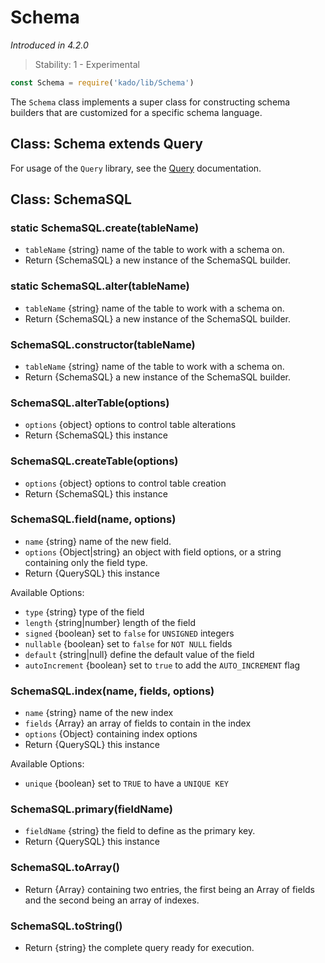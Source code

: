 # Schema
*Introduced in 4.2.0*
> Stability: 1 - Experimental
```js
const Schema = require('kado/lib/Schema')
```
The `Schema` class implements a super class for constructing schema builders that
are customized for a specific schema language.

## Class: Schema extends Query

For usage of the `Query` library, see the [Query](./Query.md) documentation.

## Class: SchemaSQL

### static SchemaSQL.create(tableName)
* `tableName` {string} name of the table to work with a schema on.
* Return {SchemaSQL} a new instance of the SchemaSQL builder.

### static SchemaSQL.alter(tableName)
* `tableName` {string} name of the table to work with a schema on.
* Return {SchemaSQL} a new instance of the SchemaSQL builder.

### SchemaSQL.constructor(tableName)
* `tableName` {string} name of the table to work with a schema on.
* Return {SchemaSQL} a new instance of the SchemaSQL builder.

### SchemaSQL.alterTable(options)
* `options` {object} options to control table alterations
* Return {SchemaSQL} this instance

### SchemaSQL.createTable(options)
* `options` {object} options to control table creation
* Return {SchemaSQL} this instance

### SchemaSQL.field(name, options)
* `name` {string} name of the new field.
* `options` {Object|string} an object with field options, or a string containing
only the field type.
* Return {QuerySQL} this instance

Available Options:
* `type` {string} type of the field
* `length` {string|number} length of the field
* `signed` {boolean} set to `false` for `UNSIGNED` integers
* `nullable` {boolean} set to `false` for `NOT NULL` fields
* `default` {string|null} define the default value of the field
* `autoIncrement` {boolean} set to `true` to add the `AUTO_INCREMENT` flag

### SchemaSQL.index(name, fields, options)
* `name` {string} name of the new index
* `fields` {Array} an array of fields to contain in the index
* `options` {Object} containing index options
* Return {QuerySQL} this instance

Available Options:
* `unique` {boolean} set to `TRUE` to have a `UNIQUE KEY`

### SchemaSQL.primary(fieldName)
* `fieldName` {string} the field to define as the primary key.
* Return {QuerySQL} this instance

### SchemaSQL.toArray()
* Return {Array} containing two entries, the first being an Array of fields
and the second being an array of indexes.

### SchemaSQL.toString()
* Return {string} the complete query ready for execution.
